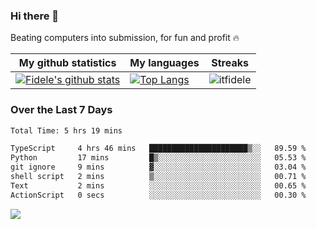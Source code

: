 ### Hi there 👋
<p>Beating computers into submission, for fun and profit 🔥</p>

|My github statistics|My languages|Streaks|
|-|-|-|
|[![Fidele's github stats](https://github-readme-stats.vercel.app/api?username=itfidele&count_private=true&show_icons=true&theme=dark&hide_title=true)](https://github.com/itfidele)|[![Top Langs](https://github-readme-stats.vercel.app/api/top-langs/?username=itfidele&show_icons=true&langs_count=8&theme=dark&layout=compact&hide_title=true)](https://github.com/itfidele)|![itfidele](https://github-readme-streak-stats.herokuapp.com/?user=itfidele&theme=dark)

### Over the Last 7 Days
<!--START_SECTION:waka-->

```txt
Total Time: 5 hrs 19 mins

TypeScript     4 hrs 46 mins   ██████████████████████▒░░   89.59 %
Python         17 mins         █▒░░░░░░░░░░░░░░░░░░░░░░░   05.53 %
git ignore     9 mins          ▓░░░░░░░░░░░░░░░░░░░░░░░░   03.04 %
shell script   2 mins          ▒░░░░░░░░░░░░░░░░░░░░░░░░   00.71 %
Text           2 mins          ░░░░░░░░░░░░░░░░░░░░░░░░░   00.65 %
ActionScript   0 secs          ░░░░░░░░░░░░░░░░░░░░░░░░░   00.30 %
```

<!--END_SECTION:waka-->



![](https://komarev.com/ghpvc/?username=itfidele)
